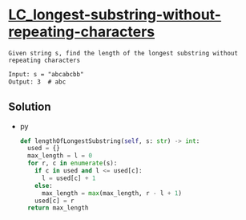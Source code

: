 # [LC_longest-substring-without-repeating-characters](https://leetcode.com/problems/longest-substring-without-repeating-characters)

```en
Given string s, find the length of the longest substring without repeating characters
```

```txt
Input: s = "abcabcbb"
Output: 3  # abc
```

## Solution

* py

  ```py
  def lengthOfLongestSubstring(self, s: str) -> int:
    used = {}
    max_length = l = 0
    for r, c in enumerate(s):
      if c in used and l <= used[c]:
        l = used[c] + 1
      else:
        max_length = max(max_length, r - l + 1)
      used[c] = r
    return max_length
  ```
